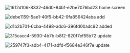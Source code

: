
![1612d106-8332-46d0-84bf-e2be7076bd23](https://github.com/user-attachments/assets/8da29d30-2930-4b8c-a1b1-c0e5e41f9c10)
home screen 

![debe1159-5ae1-40f5-bb42-9fa856424aba](https://github.com/user-attachments/assets/ff39d77d-b8ef-4c79-9206-78c85e3e81f5)
add

![d1b2b701-6cba-4498-adc6-396fd00adc92](https://github.com/user-attachments/assets/0877fe06-f157-4924-a341-70d0fbe3d763)
added

![315cacc4-5930-4b7b-b8f2-620f7ef55b72](https://github.com/user-attachments/assets/0291d1d1-eead-4f0c-981a-805dc08c8c3d)
update

![259747f3-adb4-4171-adfd-f5684e346f7e](https://github.com/user-attachments/assets/2d3f0d6d-e3ad-4a78-b005-5a8b53a08229)
update
